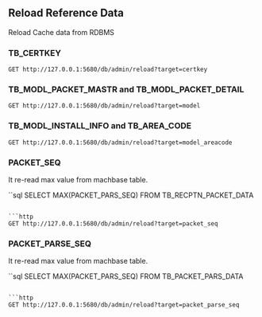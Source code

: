 
## Reload Reference Data

Reload Cache data from RDBMS

### TB_CERTKEY

```http
GET http://127.0.0.1:5680/db/admin/reload?target=certkey
```

### TB_MODL_PACKET_MASTR and TB_MODL_PACKET_DETAIL

```http
GET http://127.0.0.1:5680/db/admin/reload?target=model
```

### TB_MODL_INSTALL_INFO and TB_AREA_CODE

```http
GET http://127.0.0.1:5680/db/admin/reload?target=model_areacode
```

### PACKET_SEQ

It re-read max value from machbase table.

``sql
SELECT MAX(PACKET_PARS_SEQ) FROM TB_RECPTN_PACKET_DATA
```

```http
GET http://127.0.0.1:5680/db/admin/reload?target=packet_seq
```

### PACKET_PARSE_SEQ

It re-read max value from machbase table.

``sql
SELECT MAX(PACKET_PARS_SEQ) FROM TB_PACKET_PARS_DATA
```

```http
GET http://127.0.0.1:5680/db/admin/reload?target=packet_parse_seq
```
